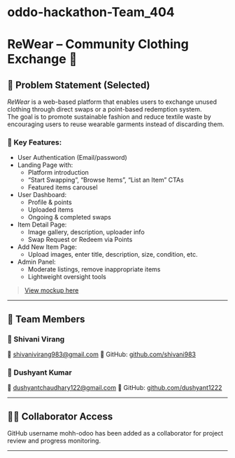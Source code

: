 # oddo-hackathon-Team_404
# ReWear – Community Clothing Exchange 👕

## 🚀 Problem Statement (Selected)
*ReWear* is a web-based platform that enables users to exchange unused clothing through direct swaps or a point-based redemption system.  
The goal is to promote sustainable fashion and reduce textile waste by encouraging users to reuse wearable garments instead of discarding them.

### 🌟 Key Features:
- User Authentication (Email/password)
- Landing Page with:
  - Platform introduction
  - “Start Swapping”, “Browse Items”, “List an Item” CTAs
  - Featured items carousel
- User Dashboard:
  - Profile & points
  - Uploaded items
  - Ongoing & completed swaps
- Item Detail Page:
  - Image gallery, description, uploader info
  - Swap Request or Redeem via Points
- Add New Item Page:
  - Upload images, enter title, description, size, condition, etc.
- Admin Panel:
  - Moderate listings, remove inappropriate items
  - Lightweight oversight tools

> [View mockup here](https://app.excalidraw.com/l/65VNwvy7c4X/zEqG7IJrg0)

---

## 👥 Team Members

### 🔹 Shivani Virang
📧 shivanivirang983@gmail.com 
🔗 GitHub: [github.com/shivani983](https://github.com/shivani983)  

### 🔹 Dushyant Kumar  
📧 dushyantchaudhary122@gmail.com
🔗 GitHub: [github.com/dushyant1222](https://github.com/dushyant1222)  

---

## 🧑‍💻 Collaborator Access

GitHub username mohh-odoo has been added as a collaborator for project review and progress monitoring.

---
